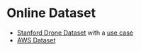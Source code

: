 # Online Dataset

- [Stanford Drone Dataset](http://cvgl.stanford.edu/projects/uav_data/) with a [use case](https://towardsdatascience.com/pedestrian-detection-in-aerial-images-using-retinanet-9053e8a72c6)
- [AWS Dataset](https://registry.opendata.aws/)

